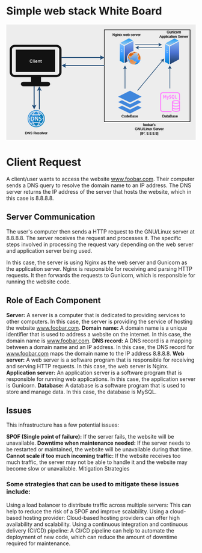 # Simple web stack White Board 
![](https://github.com/vincent-mugendi/alx-system_engineering-devops/blob/main/0x09-web_infrastructure_design/0-simple_web_stack.png?raw=true)

# Client Request

A client/user wants to access the website www.foobar.com. Their computer sends a DNS query to resolve the domain name to an IP address. The DNS server returns the IP address of the server that hosts the website, which in this case is 8.8.8.8.

## Server Communication

The user's computer then sends a HTTP request to the GNU/Linux server at 8.8.8.8. The server receives the request and processes it. The specific steps involved in processing the request vary depending on the web server and application server being used.

In this case, the server is using Nginx as the web server and Gunicorn as the application server. Nginx is responsible for receiving and parsing HTTP requests. It then forwards the requests to Gunicorn, which is responsible for running the website code.

## Role of Each Component

**Server:** A server is a computer that is dedicated to providing services to other computers. In this case, the server is providing the service of hosting the website www.foobar.com.
**Domain name:** A domain name is a unique identifier that is used to address a website on the internet. In this case, the domain name is www.foobar.com.
**DNS record:** A DNS record is a mapping between a domain name and an IP address. In this case, the DNS record for www.foobar.com maps the domain name to the IP address 8.8.8.8.
**Web server:** A web server is a software program that is responsible for receiving and serving HTTP requests. In this case, the web server is Nginx.
**Application server:** An application server is a software program that is responsible for running web applications. In this case, the application server is Gunicorn.
**Database:** A database is a software program that is used to store and manage data. In this case, the database is MySQL.

## Issues

This infrastructure has a few potential issues:

**SPOF (Single point of failure):** If the server fails, the website will be unavailable.
**Downtime when maintenance needed:** If the server needs to be restarted or maintained, the website will be unavailable during that time.
**Cannot scale if too much incoming traffic:** If the website receives too much traffic, the server may not be able to handle it and the website may become slow or unavailable.
Mitigation Strategies

### Some strategies that can be used to mitigate these issues include:

Using a load balancer to distribute traffic across multiple servers: This can help to reduce the risk of a SPOF and improve scalability.
Using a cloud-based hosting provider: Cloud-based hosting providers can offer high availability and scalability.
Using a continuous integration and continuous delivery (CI/CD) pipeline: A CI/CD pipeline can help to automate the deployment of new code, which can reduce the amount of downtime required for maintenance.
